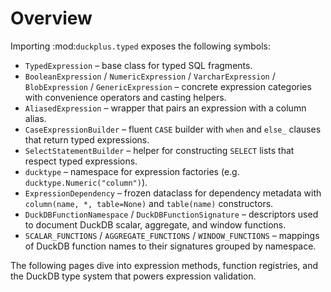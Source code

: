 # Overview

Importing :mod:`duckplus.typed` exposes the following symbols:

- ``TypedExpression`` – base class for typed SQL fragments.
- ``BooleanExpression`` / ``NumericExpression`` / ``VarcharExpression`` /
  ``BlobExpression`` / ``GenericExpression`` – concrete expression categories with
  convenience operators and casting helpers.
- ``AliasedExpression`` – wrapper that pairs an expression with a column alias.
- ``CaseExpressionBuilder`` – fluent ``CASE`` builder with ``when`` and ``else_``
  clauses that return typed expressions.
- ``SelectStatementBuilder`` – helper for constructing ``SELECT`` lists that
  respect typed expressions.
- ``ducktype`` – namespace for expression factories (e.g. ``ducktype.Numeric("column")``).
- ``ExpressionDependency`` – frozen dataclass for dependency metadata with
  ``column(name, *, table=None)`` and ``table(name)`` constructors.
- ``DuckDBFunctionNamespace`` / ``DuckDBFunctionSignature`` – descriptors used to
  document DuckDB scalar, aggregate, and window functions.
- ``SCALAR_FUNCTIONS`` / ``AGGREGATE_FUNCTIONS`` / ``WINDOW_FUNCTIONS`` – mappings
  of DuckDB function names to their signatures grouped by namespace.

The following pages dive into expression methods, function registries, and the
DuckDB type system that powers expression validation.

